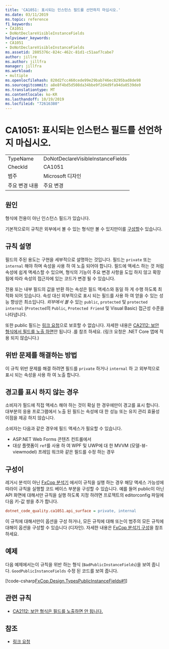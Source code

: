 ```yaml
---
title: 'CA1051: 표시되는 인스턴스 필드를 선언하지 마십시오.'
ms.date: 03/11/2019
ms.topic: reference
f1_keywords:
- CA1051
- DoNotDeclareVisibleInstanceFields
helpviewer_keywords:
- CA1051
- DoNotDeclareVisibleInstanceFields
ms.assetid: 2805376c-824c-462c-81d1-c51aaf7cabe7
author: jillre
ms.author: jillfra
manager: jillfra
ms.workload:
- multiple
ms.openlocfilehash: 820d2fcc460cede99e29bab746ec8295bad8de98
ms.sourcegitcommit: a8e8f4bd5d508da34bbe9f2d4d9fa94da0539de0
ms.translationtype: MT
ms.contentlocale: ko-KR
ms.lasthandoff: 10/19/2019
ms.locfileid: "72616380"
---
```

# <a name="ca1051-do-not-declare-visible-instance-fields"></a>CA1051: 표시되는 인스턴스 필드를 선언하지 마십시오.

|||
|-|-|
|TypeName|DoNotDeclareVisibleInstanceFields|
|CheckId|CA1051|
|범주|Microsoft 디자인|
|주요 변경 내용|주요 변경|

## <a name="cause"></a>원인

형식에 전용이 아닌 인스턴스 필드가 있습니다.

기본적으로이 규칙은 외부에서 볼 수 있는 형식만 볼 수 있지만이를 [구성할](#configurability)수 있습니다.

## <a name="rule-description"></a>규칙 설명

필드의 주된 용도는 구현을 세부적으로 설명하는 것입니다. 필드는 `private` 또는 `internal` 해야 하며 속성을 사용 하 여 노출 되어야 합니다. 필드에 액세스 하는 것 처럼 속성에 쉽게 액세스할 수 있으며, 형식의 기능이 주요 변경 사항을 도입 하지 않고 확장 됨에 따라 속성의 접근자에 있는 코드가 변경 될 수 있습니다.

전용 또는 내부 필드의 값을 반환 하는 속성은 필드 액세스와 동일 하 게 수행 하도록 최적화 되어 있습니다. 속성 대신 외부적으로 표시 되는 필드를 사용 하 여 얻을 수 있는 성능 향상은 최소입니다. *외부에서 볼* 수 있는 `public`, `protected` 및 `protected internal` (`Protected`의 `Public`, `Protected Friend` 및 Visual Basic) 접근성 수준을 나타냅니다.

또한 public 필드는 [링크 요청](/dotnet/framework/misc/link-demands)으로 보호할 수 없습니다. 자세한 내용은 [CA2112: 보안 형식에서 필드를 노출 하면](../code-quality/ca2112.md)안 됩니다 .를 참조 하세요. (링크 요청은 .NET Core 앱에 적용 되지 않습니다.)

## <a name="how-to-fix-violations"></a>위반 문제를 해결하는 방법

이 규칙 위반 문제를 해결 하려면 필드를 `private` 하거나 `internal` 하 고 외부적으로 표시 되는 속성을 사용 하 여 노출 합니다.

## <a name="when-to-suppress-warnings"></a>경고를 표시 하지 않는 경우

소비자가 필드에 직접 액세스 해야 하는 것이 확실 한 경우에만이 경고를 표시 합니다. 대부분의 응용 프로그램에서 노출 된 필드는 속성에 대 한 성능 또는 유지 관리 효율성 이점을 제공 하지 않습니다.

소비자는 다음과 같은 경우에 필드 액세스가 필요할 수 있습니다.

- ASP.NET Web Forms 콘텐츠 컨트롤에서
- 대상 플랫폼이 `ref`를 사용 하 여 WPF 및 UWP에 대 한 MVVM (모델-뷰-viewmodel) 프레임 워크와 같은 필드를 수정 하는 경우

## <a name="configurability"></a>구성이

레거시 분석이 아닌 [FxCop 분석기](install-fxcop-analyzers.md) 에서이 규칙을 실행 하는 경우 해당 액세스 가능성에 따라이 규칙을 실행할 코드 베이스 부분을 구성할 수 있습니다. 예를 들어 public이 아닌 API 화면에 대해서만 규칙을 실행 하도록 지정 하려면 프로젝트의 editorconfig 파일에 다음 키-값 쌍을 추가 합니다.

```ini
dotnet_code_quality.ca1051.api_surface = private, internal
```

이 규칙에 대해서만이 옵션을 구성 하거나, 모든 규칙에 대해 또는이 범주의 모든 규칙에 대해이 옵션을 구성할 수 있습니다 (디자인). 자세한 내용은 [FxCop 분석기 구성](configure-fxcop-analyzers.md)을 참조 하세요.

## <a name="example"></a>예제

다음 예제에서는이 규칙을 위반 하는 형식 (`BadPublicInstanceFields`)을 보여 줍니다. `GoodPublicInstanceFields` 수정 된 코드를 보여 줍니다.

[!code-csharp[FxCop.Design.TypesPublicInstanceFields#1](../code-quality/codesnippet/CSharp/ca1051-do-not-declare-visible-instance-fields_1.cs)]

## <a name="related-rules"></a>관련 규칙

- [CA2112: 보안 형식은 필드를 노출하면 안 됩니다.](../code-quality/ca2112.md)

## <a name="see-also"></a>참조

- [링크 요청](/dotnet/framework/misc/link-demands)
